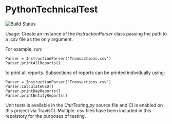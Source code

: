 # PythonTechnicalTest

[![Build Status](https://travis-ci.org/timlardner/PythonTechnicalTest.svg?branch=master)](https://travis-ci.org/timlardner/PythonTechnicalTest)

Usage: Create an instance of the *InstructionParser* class passing the path to a .csv file as the only argument.

For example, run:

    Parser = InstructionParser('Transactions.csv')
    Parser.printAllReports()
    
to print all reports. Subsections of reports can be printed individually using:

    Parser = InstructionParser('Transactions.csv')
    Parser.calculateUSD()
    Parser.printDayReports()
    Parser.printEntityReports()
    
Unit tests is available in the *UnitTesting.py* source file and CI is enabled on this project via TravisCI. Multiple .csv files have been included in this repoistory for the purposes of testing.
